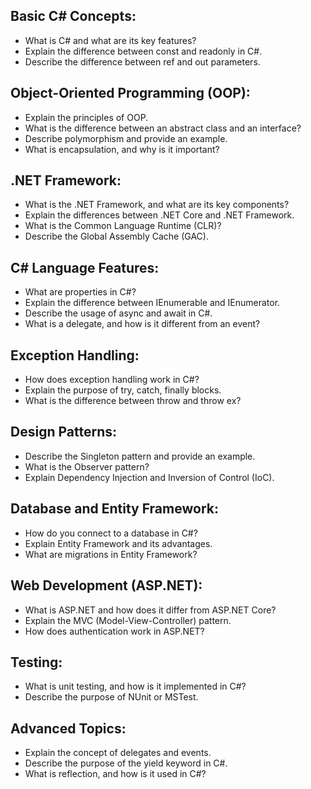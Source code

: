 ## Basic C# Concepts:

- What is C# and what are its key features?
- Explain the difference between const and readonly in C#.
- Describe the difference between ref and out parameters.

## Object-Oriented Programming (OOP):

- Explain the principles of OOP.
- What is the difference between an abstract class and an interface?
- Describe polymorphism and provide an example.
- What is encapsulation, and why is it important?

## .NET Framework:

- What is the .NET Framework, and what are its key components?
- Explain the differences between .NET Core and .NET Framework.
- What is the Common Language Runtime (CLR)?
- Describe the Global Assembly Cache (GAC).

## C# Language Features:

- What are properties in C#?
- Explain the difference between IEnumerable and IEnumerator.
- Describe the usage of async and await in C#.
- What is a delegate, and how is it different from an event?

## Exception Handling:

- How does exception handling work in C#?
- Explain the purpose of try, catch, finally blocks.
- What is the difference between throw and throw ex?

## Design Patterns:

- Describe the Singleton pattern and provide an example.
- What is the Observer pattern?
- Explain Dependency Injection and Inversion of Control (IoC).

## Database and Entity Framework:

- How do you connect to a database in C#?
- Explain Entity Framework and its advantages.
- What are migrations in Entity Framework?

## Web Development (ASP.NET):

- What is ASP.NET and how does it differ from ASP.NET Core?
- Explain the MVC (Model-View-Controller) pattern.
- How does authentication work in ASP.NET?

## Testing:

- What is unit testing, and how is it implemented in C#?
- Describe the purpose of NUnit or MSTest.

## Advanced Topics:

- Explain the concept of delegates and events.
- Describe the purpose of the yield keyword in C#.
- What is reflection, and how is it used in C#?